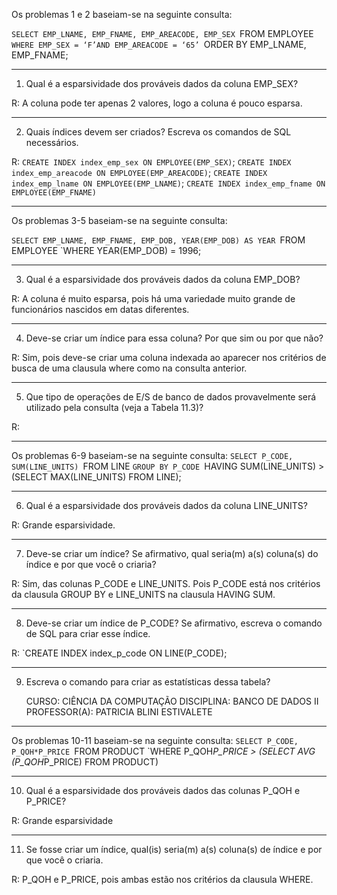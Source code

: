 
Os problemas 1 e 2 baseiam-se na seguinte consulta:

`SELECT EMP_LNAME, EMP_FNAME, EMP_AREACODE, EMP_SEX
`FROM EMPLOYEE
`WHERE EMP_SEX = ‘F’AND EMP_AREACODE = ‘65’
`ORDER BY EMP_LNAME, EMP_FNAME;

---- 
1. Qual é a esparsividade dos prováveis dados da coluna EMP_SEX? 

 R: A coluna pode ter apenas 2 valores, logo a coluna é pouco esparsa.
 
----

2. Quais índices devem ser criados? Escreva os comandos de SQL necessários.

 R: `CREATE INDEX index_emp_sex ON EMPLOYEE(EMP_SEX)`; `CREATE INDEX index_emp_areacode ON EMPLOYEE(EMP_AREACODE)`; `CREATE INDEX index_emp_lname ON EMPLOYEE(EMP_LNAME)`; `CREATE INDEX index_emp_fname ON EMPLOYEE(EMP_FNAME)`
 
----

Os problemas 3-5 baseiam-se na seguinte consulta:

`SELECT EMP_LNAME, EMP_FNAME, EMP_DOB, YEAR(EMP_DOB) AS YEAR
`FROM EMPLOYEE
`WHERE YEAR(EMP_DOB) = 1996;

---- 

3. Qual é a esparsividade dos prováveis dados da coluna EMP_DOB?

 R: A coluna é muito esparsa, pois há uma variedade muito grande de funcionários nascidos em datas diferentes.
   
----

4. Deve-se criar um índice para essa coluna? Por que sim ou por que não?

 R: Sim, pois deve-se criar uma coluna indexada ao aparecer nos critérios de busca de uma clausula where como na consulta anterior.
 
----

5. Que tipo de operações de E/S de banco de dados provavelmente será utilizado pela consulta (veja a Tabela 11.3)?

 R: 

-----

Os problemas 6-9 baseiam-se na seguinte consulta:
`SELECT P_CODE, SUM(LINE_UNITS)
`FROM LINE
`GROUP BY P_CODE
`HAVING SUM(LINE_UNITS) > (SELECT MAX(LINE_UNITS) FROM LINE);

----

6. Qual é a esparsividade dos prováveis dados da coluna LINE_UNITS?

 R: Grande esparsividade.

 ----
 
7. Deve-se criar um índice? Se afirmativo, qual seria(m) a(s) coluna(s) do índice e por que você o criaria?

 R: Sim, das colunas P_CODE e LINE_UNITS. Pois P_CODE está nos critérios da clausula GROUP BY e LINE_UNITS na clausula HAVING SUM.
 
---- 

8. Deve-se criar um índice de P_CODE? Se afirmativo, escreva o comando de SQL para criar esse índice. 

R: `CREATE INDEX index_p_code ON LINE(P_CODE);

----

9. Escreva o comando para criar as estatísticas dessa tabela?

	CURSO: CIÊNCIA DA COMPUTAÇÃO
	DISCIPLINA: BANCO DE DADOS II
	PROFESSOR(A): PATRICIA BLINI ESTIVALETE

----

Os problemas 10-11 baseiam-se na seguinte consulta:
`SELECT P_CODE, P_QOH*P_PRICE
`FROM PRODUCT
`WHERE P_QOH*P_PRICE > (SELECT AVG (P_QOH*P_PRICE) FROM PRODUCT)

----

10. Qual é a esparsividade dos prováveis dados das colunas P_QOH e P_PRICE?

R: Grande esparsividade

----

11. Se fosse criar um índice, qual(is) seria(m) a(s) coluna(s) de índice e por que você o criaria.

R: P_QOH e P_PRICE, pois ambas estão nos critérios da clausula WHERE.


